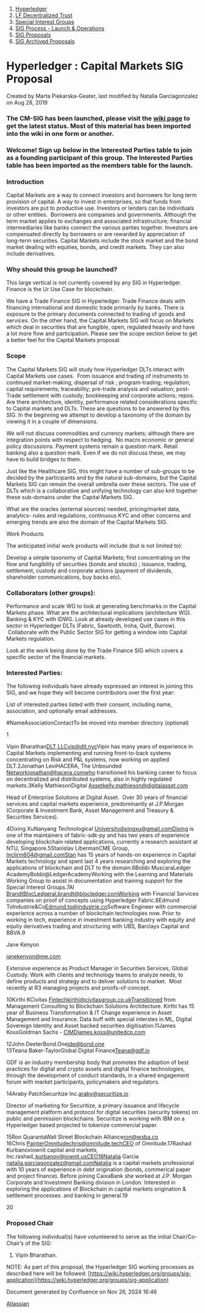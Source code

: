 1. [Hyperledger](index.html)
2. [LF Decentralized Trust](LF-Decentralized-Trust_19595266.html)
3. [Special Interest Groups](Special-Interest-Groups_19595400.html)
4. [SIG Process - Launch &amp; Operations](19595382.html)
5. [SIG Proposals](SIG-Proposals_19595405.html)
6. [SIG Archived Proposals](SIG-Archived-Proposals_19599815.html)

# Hyperledger : Capital Markets SIG Proposal

Created by Marta Piekarska-Geater, last modified by Natalia Garciagonzalez on Aug 28, 2019

### The CM-SIG has been launched, please visit the [wiki page](https://lf-hyperledger.atlassian.net/wiki/display/CMSIG/Capital+Markets+SIG) to get the latest status. Most of this material has been imported into the wiki in one form or another.

### Welcome! Sign up below in the Interested Parties table to join as a founding participant of this group. The Interested Parties table has been imported as the members table for the launch.

### Introduction

Capital Markets are a way to connect investors and borrowers for long term provision of capital. A way to invest in enterprises, so that funds from investors are put to productive use. Investors or lenders can be individuals or other entities.  Borrowers are companies and governments. Although the term market applies to exchanges and associated infrastructure; financial intermediaries like banks connect the various parties together. Investors are compensated directly by borrowers or are rewarded by appreciation of long-term securities. Capital Markets include the stock market and the bond market dealing with equities, bonds, and credit markets. They can also include derivatives.   

### Why should this group be launched?

This large vertical is not currently covered by any SIG in Hyperledger.  Finance is the Ur Use Case for blockchain.

We have a Trade Finance SIG in Hyperledger. Trade Finance deals with financing international and domestic trade primarily by banks. There is exposure to the primary documents connected to trading of goods and services. On the other hand, the Capital Markets SIG will focus on Markets which deal in securities that are fungible, open, regulated heavily and have a lot more flow and participation. Please see the scope section below to get a better feel for the Capital Markets proposal.  

### Scope

The Capital Markets SIG will study how Hyperledger DLTs interact with Capital Markets use cases.  From issuance and trading of instruments to continued market-making, dispersal of risk ; program-trading; regulation; capital requirements; traceability; pre-trade analysis and valuation; post-Trade settlement with custody; bookkeeping and corporate actions; repos. Are there architecture, identity, performance related considerations specific to Capital markets and DLTs. These are questions to be answered by this SIG. In the beginning we attempt to develop a taxonomy of the domain by viewing it in a couple of dimensions.

We will not discuss commodities and currency markets; although there are integration points with respect to hedging.  No macro economic or general policy discussions. Payment systems remain a question mark. Retail banking also a question mark. Even if we do not discuss these, we may have to build bridges to them.

Just like the Healthcare SIG, this might have a number of sub-groups to be decided by the participants and by the natural sub-domains, but the Capital Markets SIG can remain the overall umbrella over these sectors. The use of DLTs which is a collaborative and unifying technology can also knit together these sub-domains under the Capital Markets SIG.   

What are the oracles (external sources) needed, pricing/market data, analytics- rules and regulations, continuous KYC and other concerns and emerging trends are also the domain of the Capital Markets SIG.

Work Products

The anticipated initial work products will include (but is not limited to):

Develop a simple taxonomy of Capital Markets; first concentrating on the flow and fungibility of securities (bonds and stocks) ; issuance, trading, settlement, custody and corporate actions (payment of dividends, shareholder communications, buy backs etc).

### Collaborators (other groups):

Performance and scale WG to look at generating benchmarks in the Capital Markets phase. What are the architectural implications (architecture WG). Banking &amp; KYC with IDWG. Look at already developed use cases in this sector in Hyperledger DLTs (Fabric, Sawtooth, Iroha, Quilt, Burrow).  Collaborate with the Public Sector SIG for getting a window into Capital Markets regulation.

Look at the work being done by the Trade Finance SIG which covers a specific sector of the financial markets.

### Interested Parties:

The following individuals have already expressed an interest in joining this SIG, and we hope they will become contributors over the first year:

List of interested parties listed with their consent, including name, association, and optionally email addresses.

#NameAssociationContactTo be moved into member directory (optional)

1

Vipin Bharathan[DLT LLC](http://www.dlt.nyc)[vip@dlt.nyc](mailto:vip@dlt.nyc)Vipin has many years of experience in Capital Markets implementing and running front-to-back systems concentrating on Risk and P&amp;L systems, now working on applied DLT.2Jonathan LeviHACERA, The Unbounded Networkjonathan@hacera.comwho transitioned his banking career to focus on decentralized and distributed systems, also in highly regulated markets.3Kelly MathiesonDigital Assetkelly.mathieson@digitalasset.com

Head of Enterprise Solutions at Digital Asset.  Over 30 years of financial services and capital markets experience, predominantly at J.P.Morgan (Corporate &amp; Investment Bank, Asset Management and Treasury &amp; Securities Services).

4Dixing XuNanyang Technological Universitydixingxu@gmail.comDixing is one of the maintainers of fabric-sdk-py and has two years of experience developing blockchain related applications, currently a research assistant at NTU, Singapore.5Stanislav LibermanCME Group, Inclirm604@gmail.comStan has 15 years of hands-on experience in Capital Markets technology and spent last 4 years researching and exploring the applications of blockchain and DLT to the domain.6Bobbi MuscaraLedger AcademyBobbi@LedgerAcademyWorking with the Learning and Materials Working Group to assist in documentation and training support for the Special Interest Groups.7Al BrandtBlocLedgeral.brandt@blocledger.comWorking with Financial Services companies on proof of concepts using Hyperledger Fabric.8Edmund ToIndustrie&amp;Co[Edmund.to@industrie.co](mailto:Edmund.to@industrie.co)Software Engineer with commercial experience across a number of blockchain technologies now. Prior to working in tech, experience in investment banking industry with equity and equity derivatives trading and structuring with UBS, Barclays Capital and BBVA.9

Jane Kenyon

janekenyon@me.com

Extensive experience as Product Manager in Securities Services, Global Custody. Work with clients and technology teams to analyze needs, to define products and strategy and to deliver solutions to market.  Most recently at R3 managing projects and proofs-of-concept.

10Kirthi KCivitas Fintechkirthi@civitasgroup.co.ukTransitioned from Management Consulting to Blockchain Solutions Architecture. Kirthi has 15 year of Business Transformation &amp; IT Change experience in Asset Management and Insurance. Data buff with special interstes in ML, Digital Sovereign Identity and Asset backed securities digitisation.11James KossGoldman Sachs - CIMDjames.koss@unitedcp.com

12John DeeterBond.One[jde@bond.one](mailto:jde@bond.one)  
13Teana Baker-TaylorGlobal Digital Finance[Teana@gdf.io](mailto:Teana@gdf.io)

GDF is an industry membership body that promotes the adoption of best practices for digital and crypto assets and digital finance technologies, through the development of conduct standards, in a shared engagement forum with market participants, policymakers and regulators.

14Araby PatchSecuritize Inc.[araby@securitize.io](mailto:araby@securitize.io)

Director of marketing for Securitize, a primary issuance and lifecycle management platform and protocol for digital securities (security tokens) on public and permission blockchains. Securitize is working with IBM on a Hyperledger based projected to tokenize commercial paper. 

15Ron QuarantaWall Street Blockchain Alliance[ron@wsba.co](mailto:ron@wsba.co)  
16Chris PainterOmnitudechris@omnitude.techCEO of Omnitude.17Rashad Kurbanoviownit capital and markets, Inc.rashad\_kurbanov@iownit.usCEO18Natalia Garcia  
natalia.garciagonzalez@gmail.comNatalia is a capital markets professional with 10 years of experience in debt origination (bonds, commerical paper and project finance). Before joining CaixaBank she worked at J.P. Morgan Corporate and Investment Banking division in London. Interested in exploring the applications of Blockchain in capital markets origination &amp; settlement processes. and banking in general.19

20

### Proposed Chair

The following individual(s) have volunteered to serve as the initial Chair/Co-Chair’s of the SIG:

1. Vipin Bharathan.
   

NOTE: As part of this proposal, the Hyperledger SIG working processes as described here will be followed: [https://wiki.hyperledger.org/groups/sig-application](https://wiki.hyperledger.org/groups/sig-application)

Document generated by Confluence on Nov 26, 2024 16:46

[Atlassian](http://www.atlassian.com/)
